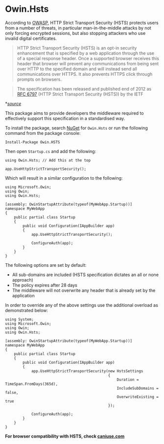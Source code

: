 Owin.Hsts
=========

According to [OWASP](https://www.owasp.org/index.php/HTTP_Strict_Transport_Security), HTTP Strict Transport Security (HSTS) protects users from a number of threats, in particular man-in-the-middle attacks by not only forcing encrypted sessions, but also stopping attackers who use invalid digital certificates.

>HTTP Strict Transport Security (HSTS) is an opt-in security enhancement that is specified by a web application through the use of a special response header. Once a supported browser receives this header that browser will prevent any communications from being sent over HTTP to the specified domain and will instead send all communications over HTTPS. It also prevents HTTPS click through prompts on browsers.

>The specification has been released and published end of 2012 as [RFC 6797](http://tools.ietf.org/html/rfc6797) (HTTP Strict Transport Security (HSTS)) by the IETF

\**[source](https://www.owasp.org/index.php/HTTP_Strict_Transport_Security)*

This package aims to provide developers the middleware required to effectively support this specification in a standardised way.

To install the package, search [NuGet](https://nuget.org) for `Owin.Hsts` or run the following command from the package console:

    Install-Package Owin.HSTS

Then open `Startup.cs` and add the following:

	using Owin.Hsts; // Add this at the top

	app.UseHttpStrictTransportSecurity();

Which will result in a similar configuration to the following:

    using Microsoft.Owin;
    using Owin;
    using Owin.Hsts;

    [assembly: OwinStartupAttribute(typeof(MyWebApp.Startup))]
    namespace MyWebApp
    {
        public partial class Startup
        {
            public void Configuration(IAppBuilder app)
            {
                app.UseHttpStrictTransportSecurity();

                ConfigureAuth(app);
            }
        }
    }

The following options are set by default:

- All sub-domains are included (HSTS specification dictates an all or none approach)
- The policy expires after 28 days
- The middleware will not overwrite any header that is already set by the application

In order to override any of the above settings use the additional overload as demonstrated below:

    using System;
    using Microsoft.Owin;
    using Owin;
    using Owin.Hsts;

    [assembly: OwinStartupAttribute(typeof(MyWebApp.Startup))]
    namespace MyWebApp
    {
        public partial class Startup
        {
            public void Configuration(IAppBuilder app)
            {
                app.UseHttpStrictTransportSecurity(new HstsSettings
                                                   {
                                                       Duration = TimeSpan.FromDays(365d),
                                                       IncludeSubDomains = false,
                                                       OverwriteExisting = true
                                                   });

                ConfigureAuth(app);
            }
        }
    }

**For browser compatibility with HSTS, check [caniuse.com](http://caniuse.com/#feat=stricttransportsecurity)**